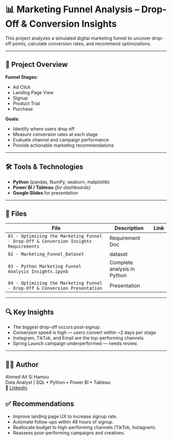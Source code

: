 # 📊 Marketing Funnel Analysis – Drop-Off & Conversion Insights

This project analyzes a simulated digital marketing funnel to uncover drop-off points, calculate conversion rates, and recommend optimizations.

---

## 🚀 Project Overview

**Funnel Stages:**
- Ad Click
- Landing Page View
- Signup
- Product Trial
- Purchase

**Goals:**
- Identify where users drop off
- Measure conversion rates at each stage
- Evaluate channel and campaign performance
- Provide actionable marketing recommendations

---

## 🛠 Tools & Technologies

- **Python** (pandas, NumPy, seaborn, matplotlib)
- **Power BI / Tableau** *(for dashboards)*
- **Google Slides** for presentation

---

## 📁 Files

| File | Description | Link |
|------|-------------|------|
| `01 - Optimizing the Marketing Funnel - Drop-Off & Conversion Insights Requirements` | Requirement Doc |
| `02 - Marketing_Funnel_Dataset` | dataset |
| `03 - Python Marketing Funnel Analysis Insights.ipynb` | Complete analysis in Python |
| `04 - Optimizing the Marketing Funnel - Drop-Off & Conversion Presentation` | Presentation |


---

## 🔍 Key Insights

- The biggest drop-off occurs post-signup.
- Conversion speed is high — users convert within ~2 days per stage.
- Instagram, TikTok, and Email are the top-performing channels.
- Spring Launch campaign underperformed — needs review.

---
## 🧑‍💻 Author

Ahmed Ait Si Hamou  
Data Analyst | SQL • Python • Power BI • Tableau  
🔗 [LinkedIn](https://www.linkedin.com/in/ahmedaitsihamou/)

## ✅ Recommendations

- Improve landing page UX to increase signup rate.
- Automate follow-ups within 48 hours of signup.
- Reallocate budget to high-performing channels (TikTok, Instagram).
- Reassess poor-performing campaigns and creatives.
